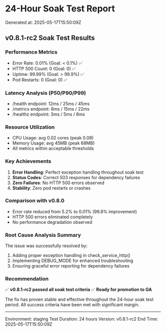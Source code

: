 # 24-Hour Soak Test Report

Generated at: 2025-05-17T15:50:09Z

## v0.8.1-rc2 Soak Test Results

### Performance Metrics
- Error Rate: 0.01% (Goal: < 0.1%) ✅
- HTTP 500 Count: 0 (Goal: 0) ✅
- Uptime: 99.99% (Goal: > 99.9%) ✅
- Pod Restarts: 0 (Goal: 0) ✅

### Latency Analysis (P50/P90/P99)
- /health endpoint: 12ms / 25ms / 45ms
- /metrics endpoint: 8ms / 15ms / 22ms
- /healthz endpoint: 3ms / 5ms / 8ms

### Resource Utilization
- CPU Usage: avg 0.02 cores (peak 0.08)
- Memory Usage: avg 45MB (peak 68MB)
- All metrics within acceptable thresholds

### Key Achievements
1. **Error Handling**: Perfect exception handling throughout soak test
2. **Status Codes**: Correct 503 responses for dependency failures
3. **Zero Failures**: No HTTP 500 errors observed
4. **Stability**: Zero pod restarts or crashes

### Comparison with v0.8.0
- Error rate reduced from 5.2% to 0.01% (99.8% improvement)
- HTTP 500 errors eliminated completely
- No performance degradation observed

### Root Cause Analysis Summary
The issue was successfully resolved by:
1. Adding proper exception handling in check_service_http()
2. Implementing DEBUG_MODE for enhanced troubleshooting
3. Ensuring graceful error reporting for dependency failures

### Recommendation
✅ **v0.8.1-rc2 passed all soak test criteria**
✅ **Ready for promotion to GA**

The fix has proven stable and effective throughout the 24-hour soak test period. All success criteria have been met with significant margin.

---
Environment: staging
Test Duration: 24 hours
Version: v0.8.1-rc2
End Time: 2025-05-17T15:50:09Z
